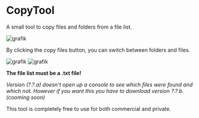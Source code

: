 # CopyTool
A small tool to copy files and folders from a file list.

![grafik](https://github.com/MateoWasClaimed/CopyTool/assets/90092866/a5919b53-af37-4694-b0a0-9231eec7565d)

By clicking the copy files button, you can switch between folders and files.

![grafik](https://github.com/MateoWasClaimed/CopyTool/assets/90092866/c8544ee5-b8e1-43cf-9e85-fb8b27270b3a) ![grafik](https://github.com/MateoWasClaimed/CopyTool/assets/90092866/b093bd37-2631-4918-8e1b-629f7c071e61)

**The file list must be a .txt file!**

*Version (?.?.a) doesn't open up a console to see which files were found and which not.
However if you want this you have to download version ?.?.b. (cooming soon)*

This tool is completely free to use for both commercial and private.
